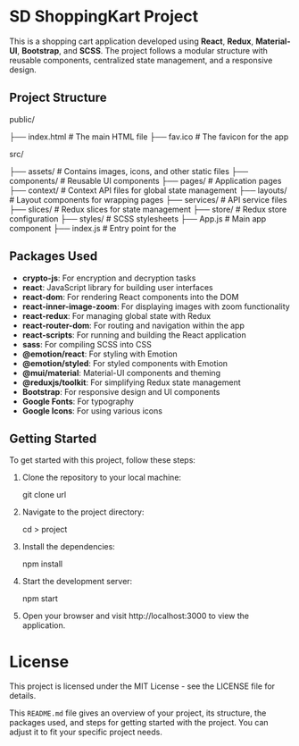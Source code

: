 
# SD ShoppingKart Project

This is a shopping cart application developed using **React**, **Redux**, **Material-UI**, **Bootstrap**, and **SCSS**. The project follows a modular structure with reusable components, centralized state management, and a responsive design.

## Project Structure

public/ 

├── index.html # The main HTML file 
├── fav.ico # The favicon for the app

src/ 

├── assets/ # Contains images, icons, and other static files 
├── components/ # Reusable UI components 
├── pages/ # Application pages
├── context/ # Context API files for global state management 
├── layouts/ # Layout components for wrapping pages 
├── services/ # API service files 
├── slices/ # Redux slices for state management 
├── store/ # Redux store configuration 
├── styles/ # SCSS stylesheets 
├── App.js # Main app component 
├── index.js # Entry point for the

## Packages Used

- **crypto-js**: For encryption and decryption tasks
- **react**: JavaScript library for building user interfaces
- **react-dom**: For rendering React components into the DOM
- **react-inner-image-zoom**: For displaying images with zoom functionality
- **react-redux**: For managing global state with Redux
- **react-router-dom**: For routing and navigation within the app
- **react-scripts**: For running and building the React application
- **sass**: For compiling SCSS into CSS
- **@emotion/react**: For styling with Emotion
- **@emotion/styled**: For styled components with Emotion
- **@mui/material**: Material-UI components and theming
- **@reduxjs/toolkit**: For simplifying Redux state management
- **Bootstrap**: For responsive design and UI components
- **Google Fonts**: For typography
- **Google Icons**: For using various icons

## Getting Started

To get started with this project, follow these steps:

1. Clone the repository to your local machine:

     git clone url

2. Navigate to the project directory:

    cd > project

3. Install the dependencies:

    npm install

4. Start the development server:

    npm start

5. Open your browser and visit http://localhost:3000 to view the application.

# License
This project is licensed under the MIT License - see the LICENSE file for details.


This `README.md` file gives an overview of your project, its structure, the packages used, and steps for getting started with the project. You can adjust it to fit your specific project needs.

